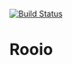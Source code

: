 [![Build Status](https://dev.azure.com/CPSECapstone/Rooio/_apis/build/status/Repairs%20Application%20-%20CI?branchName=master)](https://dev.azure.com/CPSECapstone/Rooio/_build/latest?definitionId=7&branchName=master)
# Rooio



